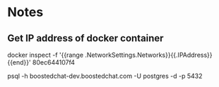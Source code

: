 # Notes

## Get IP address of docker container
docker inspect -f '{{range .NetworkSettings.Networks}}{{.IPAddress}}{{end}}' 80ec644107f4

psql -h boostedchat-dev.boostedchat.com -U postgres -d -p 5432 